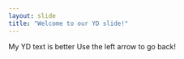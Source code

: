 ```yaml
---
layout: slide
title: "Welcome to our YD slide!"
---
```

My YD text is better
Use the left arrow to go back!